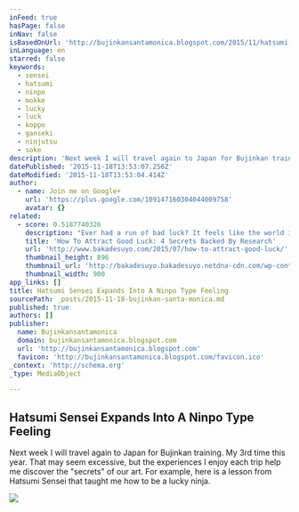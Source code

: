 ```yaml
---
inFeed: true
hasPage: false
inNav: false
isBasedOnUrl: 'http://bujinkansantamonica.blogspot.com/2015/11/hatsumi-sensei-expands-into-ninpo-type.html'
inLanguage: en
starred: false
keywords:
  - sensei
  - hatsumi
  - ninpo
  - mokke
  - lucky
  - luck
  - koppo
  - ganseki
  - ninjutsu
  - soke
description: 'Next week I will travel again to Japan for Bujinkan training. My 3rd time this year. That may seem excessive, but the experiences I enjoy each trip help me discover the "secrets" of our art. For example, here is a lesson from Hatsumi Sensei that taught me how to be a lucky ninja.'
datePublished: '2015-11-18T13:53:07.256Z'
dateModified: '2015-11-18T13:53:04.414Z'
author:
  - name: Join me on Google+
    url: 'https://plus.google.com/109147160304044009758'
    avatar: {}
related:
  - score: 0.5187740326
    description: "Ever had a run of bad luck? It feels like the world is actively conspiring against you. Ever wonder if you can improve your luck? And I don't mean with voodoo or magic crystals. Turns out somebody has done scientific research on luck. So I gave him a call."
    title: 'How To Attract Good Luck: 4 Secrets Backed By Research'
    url: 'http://www.bakadesuyo.com/2015/07/how-to-attract-good-luck/'
    thumbnail_height: 896
    thumbnail_url: 'http://bakadesuyo.bakadesuyo.netdna-cdn.com/wp-content/uploads/2015/07/how-to-attract-good-luck.jpg'
    thumbnail_width: 900
app_links: []
title: Hatsumi Sensei Expands Into A Ninpo Type Feeling
sourcePath: _posts/2015-11-18-bujinkan-santa-monica.md
published: true
authors: []
publisher:
  name: Bujinkansantamonica
  domain: bujinkansantamonica.blogspot.com
  url: 'http://bujinkansantamonica.blogspot.com'
  favicon: 'http://bujinkansantamonica.blogspot.com/favicon.ico'
_context: 'http://schema.org'
_type: MediaObject

---
```

<article style=""><h1>Hatsumi Sensei Expands Into A Ninpo Type Feeling</h1><p>Next week I will travel again to Japan for Bujinkan training. My 3rd time this year. That may seem excessive, but the experiences I enjoy each trip help me discover the "secrets" of our art. For example, here is a lesson from Hatsumi Sensei that taught me how to be a lucky ninja.</p><img src="http://2.bp.blogspot.com/-s8JQL73Rfb0/Vkq_S-AlcDI/AAAAAAAABj8/fuImFdxGMhY/s400/KyobashiFlower.png" /></article>